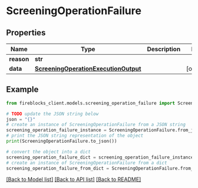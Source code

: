# ScreeningOperationFailure


## Properties

Name | Type | Description | Notes
------------ | ------------- | ------------- | -------------
**reason** | **str** |  | 
**data** | [**ScreeningOperationExecutionOutput**](ScreeningOperationExecutionOutput.md) |  | [optional] 

## Example

```python
from fireblocks_client.models.screening_operation_failure import ScreeningOperationFailure

# TODO update the JSON string below
json = "{}"
# create an instance of ScreeningOperationFailure from a JSON string
screening_operation_failure_instance = ScreeningOperationFailure.from_json(json)
# print the JSON string representation of the object
print(ScreeningOperationFailure.to_json())

# convert the object into a dict
screening_operation_failure_dict = screening_operation_failure_instance.to_dict()
# create an instance of ScreeningOperationFailure from a dict
screening_operation_failure_from_dict = ScreeningOperationFailure.from_dict(screening_operation_failure_dict)
```
[[Back to Model list]](../README.md#documentation-for-models) [[Back to API list]](../README.md#documentation-for-api-endpoints) [[Back to README]](../README.md)


